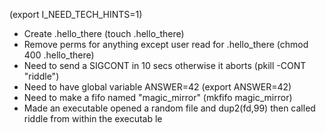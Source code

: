 (export I_NEED_TECH_HINTS=1) 

- Create .hello_there (touch .hello_there)
- Remove perms for anything except user read for .hello_there (chmod 400 .hello_there)
- Need to send a SIGCONT in 10 secs otherwise it aborts (pkill -CONT "riddle")
- Need to have global variable ANSWER=42 (export ANSWER=42)
- Need to make a fifo named "magic_mirror" (mkfifo magic_mirror)
- Made an executable opened a random file and dup2(fd,99) then called riddle from within the executab   le
